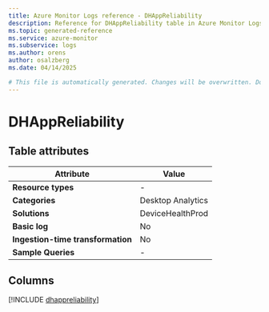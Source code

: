 ```yaml
---
title: Azure Monitor Logs reference - DHAppReliability
description: Reference for DHAppReliability table in Azure Monitor Logs.
ms.topic: generated-reference
ms.service: azure-monitor
ms.subservice: logs
ms.author: orens
author: osalzberg
ms.date: 04/14/2025

# This file is automatically generated. Changes will be overwritten. Do not change this file directly.
---
```


# DHAppReliability




## Table attributes

|Attribute|Value|
|---|---|
|**Resource types**|-|
|**Categories**|Desktop Analytics|
|**Solutions**| DeviceHealthProd|
|**Basic log**|No|
|**Ingestion-time transformation**|No|
|**Sample Queries**|-|



## Columns
  
[!INCLUDE [dhappreliability](~/reusable-content/ce-skilling/azure/includes/azure-monitor/reference/tables/dhappreliability-include.md)]
